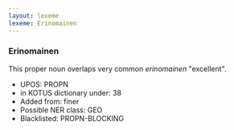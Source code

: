 ```yaml
---
layout: lexeme
lexeme: Erinomainen
---
```


###  Erinomainen

This proper noun overlaps very common *erinomainen* "excellent".
* UPOS:  PROPN
* in KOTUS dictionary under:  38
* Added from:  finer
* Possible NER class:  GEO
* Blacklisted:  PROPN-BLOCKING

